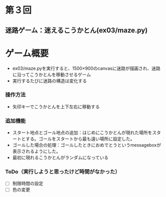 # 第３回
## 迷路ゲーム：迷えるこうかとん(ex03/maze.py)
# ゲーム概要
- ex03/maze.pyを実行すると、1500×900のcanvasに迷路が描画され、迷路に沿ってこうかとんを移動させるゲーム
- 実行するたびに迷路の構造は変化する
### 操作方法
- 矢印キーでこうかとんを上下左右に移動する
### 追加機能
- スタート地点とゴール地点の追加：はじめにこうかとんが現れた場所をスタートとする。ゴールをスタートから最も遠い場所に設定した。
- ゴールした場合の処理：ゴールしたときにおめでとうというmessageboxが表示されるようにした。
- 最初に現れるこうかとんがランダムになっている
### ToDo（実行しようと思ったけど時間がなかった）
- [ ] 制限時間の設定
- [ ] 色の変更
